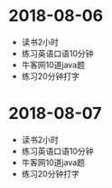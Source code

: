 
# 2018-08-06
* 读书2小时
* 练习英语口语10分钟
* 牛客网10道java题
* 练习20分钟打字


# 2018-08-07
* 读书2小时
* 练习英语口语10分钟
* 牛客网10道java题
* 练习20分钟打字
